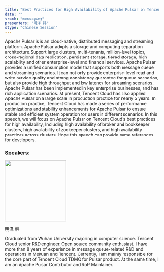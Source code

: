```yaml
---
title: "Best Practices for High Availability of Apache Pulsar on Tencent Cloud"
date: ""
track: "messaging"
presenters: "明泽 韩"
stype: "Chinese Session"
---
```


Apache Pulsar is is an cloud-native, distributed messaging and streaming platform. Apache Pulsar adopts a storage and computing separation architecture.Support large clusters, multi-tenants, million-level topics, cross-regional data replication, persistent storage, tiered storage, high scalability and other enterprise-level and financial services. Apache Pulsar provides a unified consumption model that supports both message queue and streaming scenarios. It can not only provide enterprise-level read and write service quality and strong consistency guarantee for queue scenarios, but also provide high throughput and low latency for streaming scenarios.
Apache Pulsar has been implemented in key enterprise businesses, and has rich application scenarios. At present, Tencent Cloud has also applied Apache Pulsar on a large scale in production practice for nearly 5 years. In production practice, Tencent Cloud has made a series of performance optimizations and stability enhancements for Apache Pulsar to ensure stable and efficient system operation for users in different scenarios. 
In this speech, we will focus on Apache Pulsar on Tencent Cloud's best practices for high availability, Including high availability of broker and bookkeeper clusters, high availability of zookeeper clusters, and high availability practices across clusters. Hope this speech can  provide some references for developers.

### Speakers:


<img src="https://sessionize.com/image/9c17-400o400o1-JPuaxw3mCtQ2zt9Ew94C2n.jpg" width="200" /><br/>

明泽 韩

Graduated from Wuhan University majoring in computer science. Tencent Cloud senior R&D engineer. Open source community enthusiast. I have more than 8 years of experience in message queue-related R&D and operations in Meituan and Tencent. Currently, I am mainly responsible for the core part of Tencent Cloud TDMQ for Pulsar product. At the same time, I am an Apache Pulsar Contributor and RoP Maintainer.

